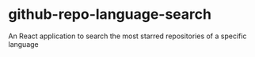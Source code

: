 # github-repo-language-search
An React application to search the most starred repositories of a specific language
